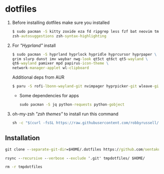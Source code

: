# dotfiles

1. Before installing dotfiles make sure you installed

   ```cmd
   $ sudo pacman -S kitty zoxide eza fd ripgrep less fzf bat neovim tmux zsh \
   zsh-autosuggestions zsh-syntax-highlighting
   ```

2. For _"Hyprland"_ install
   ```cmd
   $ sudo pacman -S hyprland hyprlock hypridle hyprcursor hyprpaper \
   grim slurp dunst imv waybar nwg-look qt5ct qt6ct qt5-wayland \
   qt6-wayland pamixer mpd papirus-icon-theme \
   network-manager-applet wl-clipboard
   ```

   Additional deps from AUR
   ```cmd
   $ paru -S rofi-lbonn-wayland-git nvimpager hyprpicker-git wleave-git swww cava
   ```

   - Some dependencies for apps

     ```cmd
     sudo pacman -S jq python-requests python-gobject
     ```

4. oh-my-zsh _"zsh themes"_ to install run this command

   ```cmd
   sh -c "$(curl -fsSL https://raw.githubusercontent.com/robbyrussell/oh-my-zsh/master/tools/install.sh)"
   ```

## Installation

```cmd
git clone --separate-git-dir=$HOME/.dotfiles https://github.com/sentakuhm/.dotfiles.git tmpdotfiles
```

```cmd
rsync --recursive --verbose --exclude '.git' tmpdotfiles/ $HOME/
```

```cmd
rm -r tmpdotfiles
```
